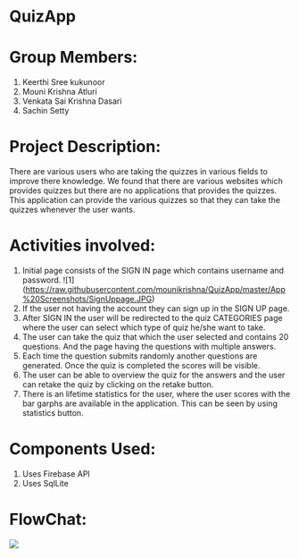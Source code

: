 # QuizApp


# Group Members:

1. Keerthi Sree kukunoor
2. Mouni Krishna Atluri
3. Venkata Sai Krishna Dasari
4. Sachin Setty

# Project Description:
There are various users who are taking the quizzes in various fields to improve there knowledge. We found that there are various websites which provides quizzes but there are no applications that provides the quizzes. This application can provide the various quizzes so that they can take the quizzes whenever the user wants.   


# Activities involved:

1.	Initial page consists of the SIGN IN page which contains username and password.
![1] (https://raw.githubusercontent.com/mounikrishna/QuizApp/master/App%20Screenshots/SignUppage.JPG)
2.	If the user not having the account they can sign up in the SIGN UP page.
3.	After SIGN IN the user will be redirected to the quiz CATEGORIES page where the user can select which type of quiz he/she want to take.
4.	The user can take the quiz that which the user selected and contains 20 questions. And the page having the questions with multiple answers.
5.	Each time the question submits randomly another questions are generated. Once the quiz is completed the scores will be visible.
6. The user can be able to overview the quiz for the answers and the user can retake the quiz by clicking on the retake button.
7. There is an lifetime statistics for the user, where the user scores with the bar garphs are available in the application. This can be seen by using statistics button.

# Components Used:

1. Uses Firebase API
2. Uses SqlLite

 # FlowChat:
 ![](https://github.com/mounikrishna/QuizApp/blob/master/androidFlowchat.jpeg)




